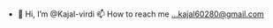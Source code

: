 - 👋 Hi, I’m @Kajal-virdi
 📫 How to reach me ...kajal60280@gmail.com

<!---
Kajal-virdi/Kajal-virdi is a ✨ special ✨ repository because its `README.md` (this file) appears on your GitHub profile.
You can click the Preview link to take a look at your changes.
--->
